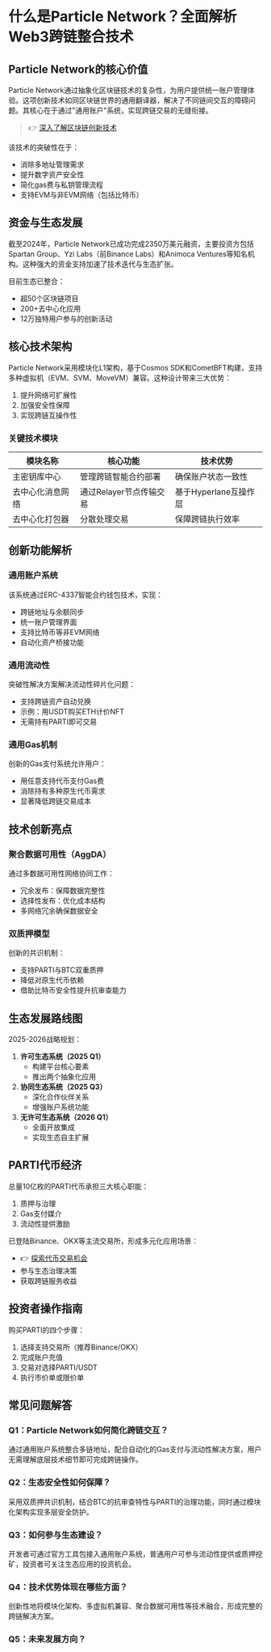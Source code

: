 # 什么是Particle Network？全面解析Web3跨链整合技术

## Particle Network的核心价值
Particle Network通过抽象化区块链技术的复杂性，为用户提供统一账户管理体验。这项创新技术如同区块链世界的通用翻译器，解决了不同链间交互的障碍问题。其核心在于通过"通用账户"系统，实现跨链交易的无缝衔接。

> 👉 [深入了解区块链创新技术](https://bit.ly/okx_welcome)

该技术的突破性在于：
- 消除多地址管理需求
- 提升数字资产安全性
- 简化gas费与私钥管理流程
- 支持EVM与非EVM网络（包括比特币）

## 资金与生态发展
截至2024年，Particle Network已成功完成2350万美元融资，主要投资方包括Spartan Group、Yzi Labs（前Binance Labs）和Animoca Ventures等知名机构。这种强大的资金支持加速了技术迭代与生态扩张。

目前生态已整合：
- 超50个区块链项目
- 200+去中心化应用
- 12万独特用户参与的创新活动

## 核心技术架构
Particle Network采用模块化L1架构，基于Cosmos SDK和CometBFT构建，支持多种虚拟机（EVM、SVM、MoveVM）兼容。这种设计带来三大优势：
1. 提升网络可扩展性
2. 加强安全性保障
3. 实现跨链互操作性

### 关键技术模块
| 模块名称 | 核心功能 | 技术优势 |
|---------|----------|----------|
| 主密钥库中心 | 管理跨链智能合约部署 | 确保账户状态一致性 |
| 去中心化消息网络 | 通过Relayer节点传输交易 | 基于Hyperlane互操作层 |
| 去中心化打包器 | 分散处理交易 | 保障跨链执行效率 |

## 创新功能解析
### 通用账户系统
该系统通过ERC-4337智能合约钱包技术，实现：
- 跨链地址与余额同步
- 统一账户管理界面
- 支持比特币等非EVM网络
- 自动化资产桥接功能

### 通用流动性
突破性解决方案解决流动性碎片化问题：
- 支持跨链资产自动兑换
- 示例：用USDT购买ETH计价NFT
- 无需持有PARTI即可交易

### 通用Gas机制
创新的Gas支付系统允许用户：
- 用任意支持代币支付Gas费
- 消除持有多种原生代币需求
- 显著降低跨链交易成本

## 技术创新亮点
### 聚合数据可用性（AggDA）
通过多数据可用性网络协同工作：
- 冗余发布：保障数据完整性
- 选择性发布：优化成本结构
- 多网络冗余确保数据安全

### 双质押模型
创新的共识机制：
- 支持PARTI与BTC双重质押
- 降低对原生代币依赖
- 借助比特币安全性提升抗审查能力

## 生态发展路线图
2025-2026战略规划：
1. **许可生态系统（2025 Q1）**
   - 构建平台核心要素
   - 推出两个抽象化应用
2. **协同生态系统（2025 Q3）**
   - 深化合作伙伴关系
   - 增强账户系统功能
3. **无许可生态系统（2026 Q1）**
   - 全面开放集成
   - 实现生态自主扩展

## PARTI代币经济
总量10亿枚的PARTI代币承担三大核心职能：
1. 质押与治理
2. Gas支付媒介
3. 流动性提供激励

已登陆Binance、OKX等主流交易所，形成多元化应用场景：
- 👉 [探索代币交易机会](https://bit.ly/okx_welcome)
- 参与生态治理决策
- 获取跨链服务收益

## 投资者操作指南
购买PARTI的四个步骤：
1. 选择支持交易所（推荐Binance/OKX）
2. 完成账户充值
3. 交易对选择PARTI/USDT
4. 执行市价单或限价单

## 常见问题解答
### Q1：Particle Network如何简化跨链交互？
通过通用账户系统整合多链地址，配合自动化的Gas支付与流动性解决方案，用户无需理解底层技术细节即可完成跨链操作。

### Q2：生态安全性如何保障？
采用双质押共识机制，结合BTC的抗审查特性与PARTI的治理功能，同时通过模块化架构实现多层安全防护。

### Q3：如何参与生态建设？
开发者可通过官方工具包接入通用账户系统，普通用户可参与流动性提供或质押挖矿，投资者可关注生态应用的投资机会。

### Q4：技术优势体现在哪些方面？
创新性地将模块化架构、多虚拟机兼容、聚合数据可用性等技术融合，形成完整的跨链解决方案。

### Q5：未来发展方向？